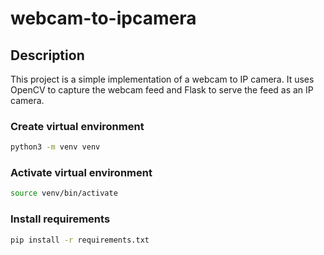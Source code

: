 # webcam-to-ipcamera

## Description
This project is a simple implementation of a webcam to IP camera. It uses OpenCV to capture the webcam feed and Flask to serve the feed as an IP camera.

### Create virtual environment
```bash
python3 -m venv venv
```

### Activate virtual environment
```bash
source venv/bin/activate
```

### Install requirements
```bash
pip install -r requirements.txt
```